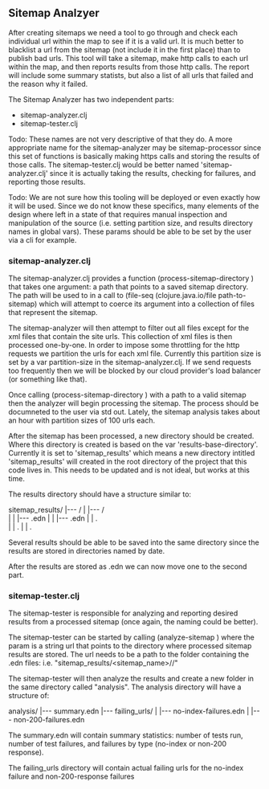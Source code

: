 ## Sitemap Analzyer

After creating sitemaps we need a tool to go through and check each individual url within the map to see if it is a valid url. It is much better to blacklist a url from the sitemap (not include it in the first place) than to publish bad urls. This tool will take a sitemap, make http calls to each url within the map, and then reports results from those http calls. The report will include some summary statists, but also a list of all urls that failed and the reason why it failed.

The Sitemap Analyzer has two independent parts:

* sitemap-analyzer.clj
* sitemap-tester.clj

Todo: These names are not very descriptive of that they do. A more appropriate name for the sitemap-analyzer may be sitemap-processor since this set of functions is basically making https calls and storing the results of those calls. The sitemap-tester.clj would be better named 'sitemap-analyzer.clj' since it is actually taking the results, checking for failures, and reporting those results.

Todo: We are not sure how this tooling will be deployed or even exactly how it will be used. Since we do not know these specifics, many elements of the design where left in a state of that requires manual inspection and manipulation of the source (i.e. setting partition size, and results directory names in global vars). These params should be able to be set by the user via a cli for example.

### sitemap-analyzer.clj

The sitemap-analyzer.clj provides a function  (process-sitemap-directory <path-to-sitemap>) that takes one argument: a path that points to a saved sitemap directory.  The path will be used to in a call to (file-seq (clojure.java.io/file path-to-sitemap) which will attempt to coerce its argument into a collection of files that represent the sitemap. 

The sitemap-analyzer will then attempt to filter out all files except for the xml files that contain the site urls. This collection of xml files is then processed one-by-one. In order to impose some throttling for the http requests we partition the urls for each xml file. Currently this partition size is set by a var partition-size in the sitemap-analyzer.clj. If we send requests too frequently then we will be blocked by our cloud provider's load balancer (or something like that).

Once calling (process-sitemap-directory <path-to-sitemap>) with a path to a valid sitemap then the analyzer will begin processing the sitemap. The process should be documneted to the user via std out. Lately, the sitemap analysis takes about an hour with partition sizes of 100 urls each.

After the sitemap has been processed, a new directory should be created. Where this directory is created is based on the var 'results-base-directory'. Currently it is set to 'sitemap_results' which means a new directory intitled 'sitemap_results' will created in the root directory of the project that this code lives in. This needs to be updated and is not ideal, but works at this time.

The results directory should have a structure similar to:

 sitemap_results/ 
 |--- <sitemap-name>/
 |    |---  <todays-date>/    
 |    |     |--- <sitemap-results>.edn
 |    |     |--- <other-sitemap-results>.edn
 |    |     .          
 |    |     .
 |    |     .

Several results should be able to be saved into the same directory since the results are stored in directories named by date.

After the results are stored as .edn we can now move one to the second part.

### sitemap-tester.clj

The sitemap-tester is responsible for analyzing and reporting desired results from a processed sitemap (once again, the naming could be better). 

The sitemap-tester can be started by calling (analyze-sitemap <path-to-sitemap>) where the param <path-to-sitemap> is a string url that points to the directory where processed sitemap results are stored. The url needs to be a path to the folder containing the .edn files: i.e. "sitemap_results/<sitemap_name>/<todays-date>/"

The sitemap-tester will then analyze the results and create a new folder in the same directory called "analysis". The analysis directory will have a structure of:

 analysis/
 |--- summary.edn
 |--- failing_urls/
 |    |--- no-index-failures.edn
 |    |--- non-200-failures.edn

The summary.edn will contain summary statistics: number of tests run, number of test failures, and failures by type (no-index or non-200 response).

The failing_urls directory will contain actual failing urls for the no-index failure and non-200-response failures      



